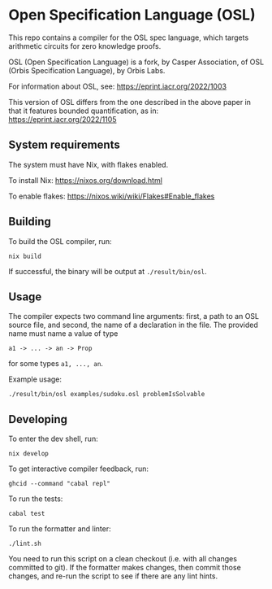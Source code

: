 # Open Specification Language (OSL)

This repo contains a compiler for the OSL spec language, which targets arithmetic circuits for zero knowledge proofs.

OSL (Open Specification Language) is a fork, by Casper Association, of OSL (Orbis Specification Language), by Orbis Labs.

For information about OSL, see: https://eprint.iacr.org/2022/1003

This version of OSL differs from the one described in the above paper in that it features bounded quantification, as in: https://eprint.iacr.org/2022/1105

## System requirements

The system must have Nix, with flakes enabled.

To install Nix: https://nixos.org/download.html

To enable flakes: https://nixos.wiki/wiki/Flakes#Enable_flakes

## Building

To build the OSL compiler, run:

```
nix build
```

If successful, the binary will be output at `./result/bin/osl`.

## Usage

The compiler expects two command line arguments: first, a path to an OSL source file, and second, the name of a declaration in the file. The provided name must name a value of type

```
a1 -> ... -> an -> Prop
```

for some types `a1, ..., an`.

Example usage:

```
./result/bin/osl examples/sudoku.osl problemIsSolvable
```

## Developing

To enter the dev shell, run:

```
nix develop
```

To get interactive compiler feedback, run:

```
ghcid --command "cabal repl"
```

To run the tests:

```
cabal test
```

To run the formatter and linter:

```
./lint.sh
```

You need to run this script on a clean checkout (i.e. with all changes
committed to git). If the formatter makes changes, then commit those
changes, and re-run the script to see if there are any lint hints.
